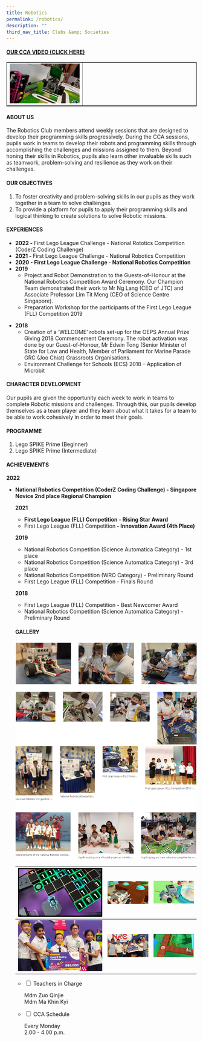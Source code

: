 ```yaml
---
title: Robotics
permalink: /robotics/
description: ""
third_nav_title: Clubs &amp; Societies
---
```

<h4><strong><a title="Our CCA Video (Click here)" href="https://drive.google.com/file/d/1xYyFCsjSmZZq43_IeHWUhsT_H9cByJLW/view?usp=sharing" target="_blank" rel="noopener">OUR CCA VIDEO (CLICK HERE)</a></strong></h4>
<table style="border-collapse: collapse; width: 100%;" border="1">
<tbody>
<tr>
<td style="width: 40%;"><a href="https://drive.google.com/file/d/1xYyFCsjSmZZq43_IeHWUhsT_H9cByJLW/view?usp=sharing"><img src="/images/robo1.jpg"></a></td>
<td style="width: 60%;">&nbsp;</td>
</tr>
</tbody>
</table>
<h4><strong>ABOUT US</strong></h4>
<p>The Robotics Club members attend weekly sessions that are designed to develop their programming skills progressively. During the CCA sessions, pupils work in teams to develop their robots and programming skills through accomplishing the challenges and missions assigned to them. Beyond honing their skills in Robotics, pupils also learn other invaluable skills such as teamwork, problem-solving and resilience as they work on their challenges.</p>
<h4><strong>OUR OBJECTIVES</strong></h4>
<ol>
<li>To foster creativity and problem-solving skills in our pupils as they work together in a team to solve challenges.</li>
<li>To provide a platform for pupils to apply their programming skills and logical thinking to create solutions to solve Robotic missions.</li>
</ol>
<h4><strong>EXPERIENCES</strong></h4>
<ul>
	<li><strong>2022 - </strong>First Lego League Challenge - National Rototics&nbsp;Competition (CoderZ Coding Challenge)</li>
<li><strong>2021 - </strong>First Lego League Challenge - National Robotics Competition</li>
<li><strong>2020 -&nbsp;First Lego League Challenge - National Robotics Competition</strong></li>
<li><strong>2019</strong>
<ul>
<li>Project and Robot Demonstration to the Guests-of-Honour at the National Robotics Competition Award Ceremony. Our Champion Team demonstrated their work to Mr Ng Lang (CEO of JTC) and Associate Professor Lim Tit Meng (CEO of Science Centre Singapore).</li>
<li>Preparation Workshop for the participants of the First Lego League (FLL) Competition 2019</li>
</ul>
</li>
</ul>
<ul>
<li aria-level="1"><strong>2018</strong>
<ul>
<li aria-level="2">Creation of a ‘WELCOME’ robots set-up for the OEPS Annual Prize Giving 2018 Commencement Ceremony. The robot activation was done by our Guest-of-Honour, Mr Edwin Tong (Senior Minister of State for Law and Health, Member of Parliament for Marine Parade GRC (Joo Chiat) Grassroots Organisations.</li>
<li aria-level="2">Environment Challenge for Schools (ECS) 2018 – Application of Microbit</li>
</ul>
</li>
</ul>
<h4><strong>CHARACTER DEVELOPMENT</strong></h4>
<p>Our pupils are given the opportunity each week to work in teams to complete Robotic missions and challenges. Through this, our pupils develop themselves as a team player and they learn about what it takes for a team to be able to work cohesively in order to meet their goals.</p>
<h4><strong>PROGRAMME</strong></h4>
<ol>
<li>Lego SPIKE Prime (Beginner)&nbsp;</li>
<li>Lego SPIKE Prime (Intermediate)</li>
</ol>
<h4><strong>ACHIEVEMENTS</strong></h4>
<p><strong>2022 </strong></p>
<ul>
<li aria-level="1"><strong>National Robotics Competition (CoderZ Coding Challenge) - Singapore Novice 2nd place Regional Champion</strong></li>
<p><strong>2021 </strong></p>
<ul>
<li aria-level="1"><strong>First Lego League (FLL) Competition - Rising Star Award</strong></li>
<li aria-level="1">First Lego League (FLL) Competition<strong> - Innovation Award (4th Place) </strong></li>
</ul>
<p><strong>2019</strong></p>
<ul>
<li>National Robotics Competition (Science Automatica Category) - 1st place</li>
<li>National Robotics Competition (Science Automatica Category) - 3rd place&nbsp;</li>
<li>National Robotics Competition (WRO Category) - Preliminary Round&nbsp;</li>
<li>First Lego League (FLL) Competition - Finals Round</li>
</ul>
<p><strong>2018</strong></p>
<ul>
<li>First Lego League (FLL) Competition - Best Newcomer Award&nbsp;</li>
<li>National Robotics Competition (Science Automatica Category) - Preliminary Round</li>
</ul>
<h4><strong>GALLERY</strong></h4>
<img src="/images/robo2.png"><br>
<img src="/images/robo3.png"><br>
	
| <img src="/images/Robotics/robotics_1.png"> | <img src="/images/Robotics/robotics_2.png"> | <img src="/images/Robotics/robotics_3.png"> |
| -------- | -------- | -------- |
| <img src="/images/Robotics/robotics_4.png">|<img src="/images/Robotics/robotics_5.png">|<img src="/images/Robotics/robotics_6.png">|

<ul class="jekyllcodex_accordion">
<li><input id="accordion1" type="checkbox"> <label for="accordion1">Teachers in Charge</label>
<div>
	<p>Mdm Zuo Qinjie<br>Mdm Ma Khin Kyi</p>
</div>
</li>
<li><input id="accordion2" type="checkbox"> <label for="accordion2">CCA Schedule</label>
<div>
<p>Every Monday<br>2.00 - 4.00 p.m.</p>
</div>
</li>
</ul></ul>